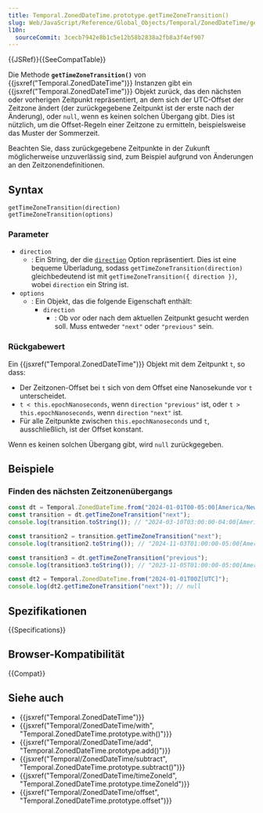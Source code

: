```yaml
---
title: Temporal.ZonedDateTime.prototype.getTimeZoneTransition()
slug: Web/JavaScript/Reference/Global_Objects/Temporal/ZonedDateTime/getTimeZoneTransition
l10n:
  sourceCommit: 3cecb7942e8b1c5e12b58b2838a2fb8a3f4ef907
---
```


{{JSRef}}{{SeeCompatTable}}

Die Methode **`getTimeZoneTransition()`** von {{jsxref("Temporal.ZonedDateTime")}} Instanzen gibt ein {{jsxref("Temporal.ZonedDateTime")}} Objekt zurück, das den nächsten oder vorherigen Zeitpunkt repräsentiert, an dem sich der UTC-Offset der Zeitzone ändert (der zurückgegebene Zeitpunkt ist der erste nach der Änderung), oder `null`, wenn es keinen solchen Übergang gibt. Dies ist nützlich, um die Offset-Regeln einer Zeitzone zu ermitteln, beispielsweise das Muster der Sommerzeit.

Beachten Sie, dass zurückgegebene Zeitpunkte in der Zukunft möglicherweise unzuverlässig sind, zum Beispiel aufgrund von Änderungen an den Zeitzonendefinitionen.

## Syntax

```js-nolint
getTimeZoneTransition(direction)
getTimeZoneTransition(options)
```

### Parameter

- `direction`
  - : Ein String, der die [`direction`](#direction_2) Option repräsentiert. Dies ist eine bequeme Überladung, sodass `getTimeZoneTransition(direction)` gleichbedeutend ist mit `getTimeZoneTransition({ direction })`, wobei `direction` ein String ist.
- `options`
  - : Ein Objekt, das die folgende Eigenschaft enthält:
    - `direction`
      - : Ob vor oder nach dem aktuellen Zeitpunkt gesucht werden soll. Muss entweder `"next"` oder `"previous"` sein.

### Rückgabewert

Ein {{jsxref("Temporal.ZonedDateTime")}} Objekt mit dem Zeitpunkt `t`, so dass:

- Der Zeitzonen-Offset bei `t` sich von dem Offset eine Nanosekunde vor `t` unterscheidet.
- `t < this.epochNanoseconds`, wenn `direction` `"previous"` ist, oder `t > this.epochNanoseconds`, wenn `direction` `"next"` ist.
- Für alle Zeitpunkte zwischen `this.epochNanoseconds` und `t`, ausschließlich, ist der Offset konstant.

Wenn es keinen solchen Übergang gibt, wird `null` zurückgegeben.

## Beispiele

### Finden des nächsten Zeitzonenübergangs

```js
const dt = Temporal.ZonedDateTime.from("2024-01-01T00-05:00[America/New_York]");
const transition = dt.getTimeZoneTransition("next");
console.log(transition.toString()); // "2024-03-10T03:00:00-04:00[America/New_York]"

const transition2 = transition.getTimeZoneTransition("next");
console.log(transition2.toString()); // "2024-11-03T01:00:00-05:00[America/New_York]"

const transition3 = dt.getTimeZoneTransition("previous");
console.log(transition3.toString()); // "2023-11-05T01:00:00-05:00[America/New_York]"

const dt2 = Temporal.ZonedDateTime.from("2024-01-01T00Z[UTC]");
console.log(dt2.getTimeZoneTransition("next")); // null
```

## Spezifikationen

{{Specifications}}

## Browser-Kompatibilität

{{Compat}}

## Siehe auch

- {{jsxref("Temporal.ZonedDateTime")}}
- {{jsxref("Temporal/ZonedDateTime/with", "Temporal.ZonedDateTime.prototype.with()")}}
- {{jsxref("Temporal/ZonedDateTime/add", "Temporal.ZonedDateTime.prototype.add()")}}
- {{jsxref("Temporal/ZonedDateTime/subtract", "Temporal.ZonedDateTime.prototype.subtract()")}}
- {{jsxref("Temporal/ZonedDateTime/timeZoneId", "Temporal.ZonedDateTime.prototype.timeZoneId")}}
- {{jsxref("Temporal/ZonedDateTime/offset", "Temporal.ZonedDateTime.prototype.offset")}}
